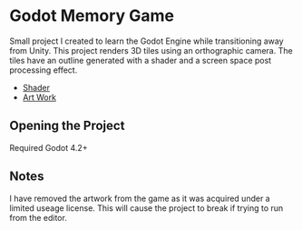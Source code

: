# Godot Memory Game
Small project I created to learn the Godot Engine while transitioning away from Unity. This project renders 3D tiles using an orthographic camera. The tiles have an outline generated with a shader and a screen space post processing effect.

* [Shader](https://godotshaders.com/shader/post-process-outline-depth-normal/)
* [Art Work](https://artoftic.itch.io/pixelart-16x16-fooddrinks)

## Opening the Project
Required Godot 4.2+

## Notes
I have removed the artwork from the game as it was acquired under a limited useage license. This will cause the project to break if trying to run from the editor.
